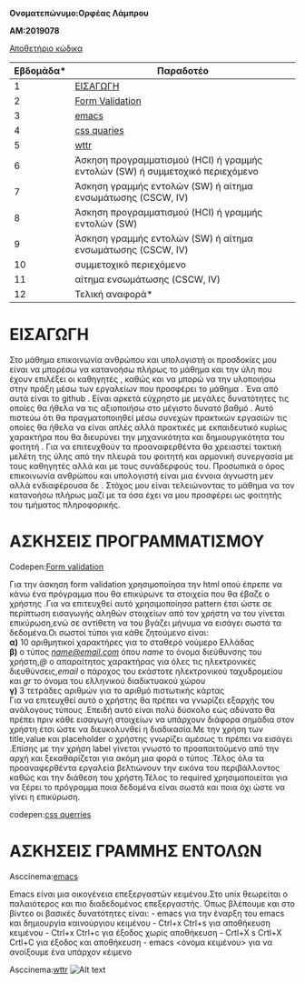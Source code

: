 **Oνoματεπώνυμο:Ορφέας Λάμπρου**

**ΑΜ:2019078**

[Αποθετήριο κώδικα](https://github.com/Orfeaslambrou/site)

| Εβδομάδα* | Παραδοτέο |
| --- | --- |
| 1 | [ΕΙΣΑΓΩΓΗ](#a) |
| 2 | [Form Validation](#b) |
| 3 | [emacs](#c) |
| 4 | [css quaries](#d) |
| 5 | [wttr](#e) |
| 6 | Άσκηση προγραμματισμού (HCI) ή γραμμής εντολών (SW) ή συμμετοχικό περιεχόμενο |
| 7 | Άσκηση γραμμής εντολών (SW) ή αίτημα ενσωμάτωσης (CSCW, IV) |
| 8 | Άσκηση προγραμματισμού (HCI) ή γραμμής εντολών (SW) |
| 9 | Άσκηση γραμμής εντολών (SW) ή αίτημα ενσωμάτωσης (CSCW, IV) |
| 10 | συμμετοχικό περιεχόμενο |
| 11 | αίτημα ενσωμάτωσης (CSCW, IV) |
| 12 | Τελική αναφορά* |



# ΕΙΣΑΓΩΓΗ <a name="a"></a>
Στο μάθημα επικοινωνία ανθρώπου και υπολογιστή οι προσδοκίες μου είναι να μπορέσω να κατανοήσω πλήρως το μάθημα και την ύλη που έχουν επιλέξει οι καθηγητές , καθώς και να μπορώ να την υλοποιήσω στην πράξη μέσω των εργαλείων που προσφέρει το μάθημα . Ένα από αυτά είναι το github . Είναι αρκετά εύχρηστο με μεγάλες δυνατότητες τις οποίες θα ήθελα να τις αξιοποιήσω στο μέγιστο δυνατό βαθμό . Αυτό πιστεύω ότι θα πραγματοποιηθεί μέσω συνεχών πρακτικών εργασιών τις οποίες θα ήθελα να είναι απλές αλλά πρακτικές με εκπαιδευτικό κυρίως χαρακτήρα που θα διευρύνει την μηχανικότητα και δημιουργικότητα του φοιτητή . Για να επιτευχθούν τα προαναφερθέντα θα χρειαστεί τακτική μελέτη της ύλης από την πλευρά του φοιτητή και αρμονική συνεργασία με τους καθηγητές αλλά και με τους συνάδερφούς του. Προσωπικά ο όρος επικοινωνία ανθρώπου και υπολογιστή είναι μια έννοια άγνωστη μεν αλλά ενδιαφέρουσα δε . Στόχος μου είναι τελειώνοντας το μάθημα να τον κατανοήσω πλήρως μαζί με τα όσα έχει να μου προσφέρει ως φοιτητής του τμήματος πληροφορικής.

# ΑΣΚΗΣΕΙΣ ΠΡΟΓΡΑΜΜΑΤΙΣΜΟΥ
 <a name="b"></a>
Codepen:[Form validation](https://github.com/Orfeaslambrou/site/blob/2019078/_remix/form-validation.md) 

Για την άσκηση form validation χρησιμοποίησα την html οπού έπρεπε να κάνω ένα πρόγραμμα που θα επικύρωνε τα στοιχεία που θα έβαζε ο χρήστης .Για να επιτευχθεί αυτό χρησιμοποίησα pattern έτσι ώστε σε  περίπτωση εισαγωγής αληθών στοιχείων από τον χρήστη να του γίνεται επικύρωση,ενώ σε αντίθετη να του βγάζει μήνυμα να εισάγει σωστά τα δεδομένα.Οι σωστοί τύποι για κάθε ζητούμενο είναι:  
**α)** 10 αριθμητικοί χαρακτήρες για το σταθερό νούμερο Ελλάδας  
**β)** ο τύπος *name@email.com* όπου *name* το όνομα διεύθυνσης του χρήστη,*@*  ο απαραίτητος χαρακτήρας για όλες τις ηλεκτρονικές διευθύνσεις,*email* ο πάροχος του εκάστοτε ηλεκτρονικού ταχυδρομείου και *gr* το όνομα του ελληνικού διαδικτυακού χώρου  
**γ)** 3 τετράδες αριθμών για το αριθμό πιστωτικής κάρτας  
Για να επιτευχθεί αυτό ο χρήστης θα πρέπει να γνωρίζει εξαρχής του ανάλογους τύπους .Επειδή αυτό είναι πολύ δύσκολο εώς αδύνατο θα πρέπει πριν κάθε εισαγωγή στοιχείων να υπάρχουν διάφορα σημάδια στον χρήστη έτσι ώστε να διευκολυνθεί η διαδικασία.Με την χρήση των title,value και placeholder ο χρήστης γνωρίζει αμέσως τι πρέπει να εισάγει .Eπίσης με την χρήση label γίνεται γνωστό το προαπαιτούμενο από την αρχή και ξεκαθαρίζεται για ακόμη μια φορά ο τύπος .Τέλος όλα τα προαναφερθέντα εργαλεία βελτιώνουν την εικόνα του περιβάλλοντος καθώς και την διάθεση του χρήστη.Τέλος το required χρησιμοποιείται για να ξέρει το πρόγραμμα ποια δεδομένα είναι σωστά και ποια όχι ώστε να γίνει η επικύρωση. 


<a name="d"></a>
codepen:[css querries](https://github.com/Orfeaslambrou/site/blob/2019078/_remix/css-queries.md)

# ΑΣΚΗΣΕΙΣ ΓΡΑΜΜΗΣ ΕΝΤΟΛΩΝ
<a name="c"></a>
Asccinema:[emacs](https://asciinema.org/a/2e0gMoZx2b1mYfKxIViGPsQuo)

<p>Emacs είναι μια οικογένεια επεξεργαστών κειμένου.Στο unix θεωρείται ο παλαιότερος και πιο διαδεδομένος επεξεργαστής.  
Όπως βλέπουμε και στο βίντεο οι βασικές δυνατότητες είναι:
- emacs για την έναρξη του emacs και δημιουργία καινούργιου κειμένου
- Ctrl+x Ctrl+s για αποθήκευση κειμένου
- Ctrl+x Ctrl+c για έξοδος χωρίς αποθήκευση
- Crtl+X s Crtl+X Crtl+C για έξοδος και αποθήκευση
 - emacs <όνομα κειμένου> για να ανοίξουμε ένα υπάρχον κέιμενο</p>
 
 
 <a name="e"></a>
Asccinema:[wttr](https://asciinema.org/a/dfC3adSCQXWUbVDn2gDRg8bEC)
  ![ Alt text](https://imgflip.com/gif/4md1cj) 































